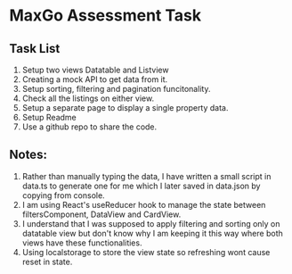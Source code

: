 # MaxGo Assessment Task

## Task List

1. Setup two views Datatable and Listview
2. Creating a mock API to get data from it.
3. Setup sorting, filtering and pagination funcitonality.
4. Check all the listings on either view.
5. Setup a separate page to display a single property data.
6. Setup Readme
7. Use a github repo to share the code.

## Notes:

1. Rather than manually typing the data, I have written a small script in data.ts to generate one for me which I later saved in data.json by copying from console.
2. I am using React's useReducer hook to manage the state between filtersComponent, DataView and CardView.
3. I understand that I was supposed to apply filtering and sorting only on datatable view but don't know why I am keeping it this way where both views have these functionalities.
4. Using localstorage to store the view state so refreshing wont cause reset in state.
